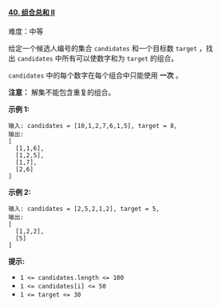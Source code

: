 ﻿#### [40\. 组合总和 II](https://leetcode.cn/problems/combination-sum-ii/)

难度：中等

给定一个候选人编号的集合 `candidates` 和一个目标数 `target` ，找出 `candidates` 中所有可以使数字和为 `target` 的组合。

`candidates` 中的每个数字在每个组合中只能使用 **一次** 。

**注意：** 解集不能包含重复的组合。 

**示例 1:**

```
输入: candidates = [10,1,2,7,6,1,5], target = 8,
输出:
[
  [1,1,6],
  [1,2,5],
  [1,7],
  [2,6]
]
```

**示例 2:**

```
输入: candidates = [2,5,2,1,2], target = 5,
输出:
[
  [1,2,2],
  [5]
]
```

**提示:**

-   `1 <= candidates.length <= 100`
-   `1 <= candidates[i] <= 50`
-   `1 <= target <= 30`
